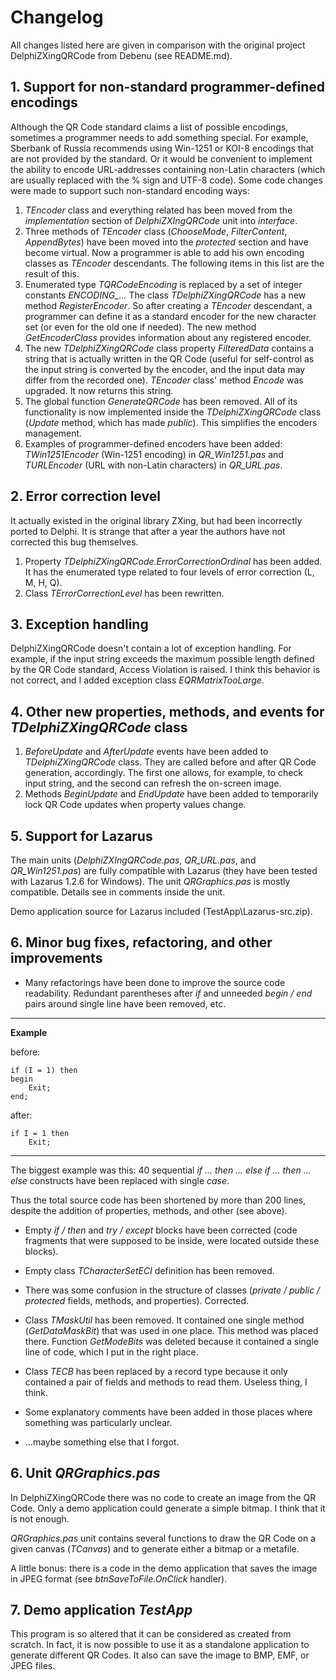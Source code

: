 ﻿Changelog 
=========

All changes listed here are given in comparison with the original project DelphiZXingQRCode from Debenu (see README.md).

## 1. Support for non-standard programmer-defined encodings ##

Although the QR Code standard claims a list of possible encodings, sometimes a programmer needs to add something special.
For example, Sberbank of Russia recommends using Win-1251 or KOI-8 encodings that are not provided by the standard.
Or it would be convenient to implement the ability to encode URL-addresses containing non-Latin characters (which are
usually replaced with the % sign and UTF-8 code). Some code changes were made to support such non-standard encoding ways:

1. *TEncoder* class and everything related has been moved from the *implementation* section of *DelphiZXIngQRCode*
unit into *interface*.
2. Three methods of *TEncoder* class (*ChooseMode*, *FilterContent*, *AppendBytes*) have been moved into the
*protected* section and have become virtual. Now a programmer is able to add his own encoding classes as *TEncoder*
descendants. The following items in this list are the result of this.
3. Enumerated type *TQRCodeEncoding* is replaced by a set of integer constants *ENCODING_…* The class
*TDelphiZXingQRCode* has a new method *RegisterEncoder*. So after creating a *TEncoder* descendant, a programmer
can define it as a standard encoder for the new character set (or even for the old one if needed). The new method
*GetEncoderClass* provides information about any registered encoder.
4. The new *TDelphiZXingQRCode* class property *FilteredData* contains a string that is actually written in the QR Code
(useful for self-control as the input string is converted by the encoder, and the input data may differ from
the recorded one). *TEncoder* class' method *Encode* was upgraded. It now returns this string.
5. The global function *GenerateQRCode* has been removed. All of its functionality is now implemented inside the
*TDelphiZXingQRCode* class (*Update* method, which has made *public*). This simplifies the encoders management.
6. Examples of programmer-defined encoders have been added:  *TWin1251Encoder* (Win-1251 encoding) in
*QR\_Win1251.pas* and *TURLEncoder* (URL with non-Latin characters) in *QR\_URL.pas*.

## 2. Error correction level ##

It actually existed in the original library ZXing, but had been incorrectly ported to Delphi. It is strange that
after a year the authors have not corrected this bug themselves.

1. Property *TDelphiZXingQRCode.ErrorCorrectionOrdinal* has been added. It has the enumerated type related to four
levels of error correction (L, M, H, Q).
2. Class *TErrorCorrectionLevel* has been rewritten.

## 3. Exception handling ##

DelphiZXingQRCode doesn't contain a lot of exception handling. For example, if the input string exceeds the maximum possible
length defined by the QR Code standard, Access Violation is raised. I think this behavior is not correct, and I added
exception class *EQRMatrixTooLarge*.

## 4. Other new properties, methods, and events for *TDelphiZXingQRCode* class ##

1. *BeforeUpdate* and *AfterUpdate* events have been added to *TDelphiZXingQRCode* class. They are called before and
after QR Code generation, accordingly. The first one allows, for example, to check input string, and the second can
refresh the on-screen image.
2. Methods *BeginUpdate* and *EndUpdate* have been added to temporarily lock QR Code updates when property values
change.

## 5. Support for Lazarus ##

The main units (*DelphiZXIngQRCode.pas*, *QR_URL.pas*, and *QR_Win1251.pas*) are fully compatible with Lazarus (they have
been tested with Lazarus 1.2.6 for Windows). The unit *QRGraphics.pas* is mostly compatible. Details see in comments
inside the unit.

Demo application source for Lazarus included (TestApp\Lazarus-src.zip).

## 6. Minor bug fixes, refactoring, and other improvements ##

* Many refactorings have been done to improve the source code readability. Redundant parentheses after *if* and
unneeded *begin / end* pairs around single line have been removed, etc.

-------------------------

**Example**

before:

<pre><code>if (I = 1) then
begin
    Exit;    
end;
</code></pre>

after:

<pre><code>if I = 1 then
    Exit;
</code></pre>

-------------------------

The biggest example was this: 40 sequential *if … then … else if … then … else* constructs have been replaced with single
*case*.

Thus the total source code has been shortened by more than 200 lines, despite the addition of properties, methods, and other
(see above).

* Empty *if / then* and *try / except* blocks have been corrected (code fragments that were supposed to be inside, were
located outside these blocks).
 
* Empty class *TCharacterSetECI* definition has been removed.

* There was some confusion in the structure of classes (*private / public / protected* fields, methods, and properties).
Corrected.
 
* Class *TMaskUtil* has been removed. It contained one single method (*GetDataMaskBit*) that was used in one place.
This method was placed there. Function *GetModeBits* was deleted because it contained a single line of 
code, which I put in the right place.

* Class *TECB* has been replaced by a record type because it only contained a pair of fields and methods 
to read them. Useless thing, I think.

* Some explanatory comments have been added in those places where something was particularly unclear.

* …maybe something else that I forgot.

## 6. Unit *QRGraphics.pas* ##

In DelphiZXingQRCode there was no code to create an image from the QR Code. Only a demo application could generate a simple bitmap.
I think that it is not enough.

*QRGraphics.pas* unit contains several functions to draw the QR Code on a given canvas (*TCanvas*) and to generate either
a bitmap or a metafile.

A little bonus: there is a code in the demo application that saves the image in JPEG format (see *btnSaveToFile.OnClick* handler).

## 7. Demo application *TestApp* ##

This program is so altered that it can be considered as created from scratch. In fact, it is now possible to use it as
a standalone application to generate different QR Codes. It also can save the image to BMP, EMF, or JPEG files.
